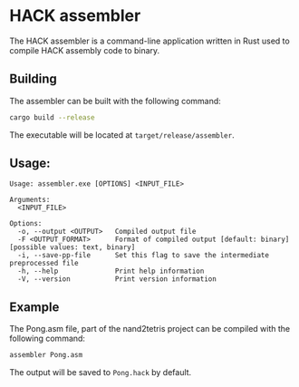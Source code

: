 # HACK assembler

The HACK assembler is a command-line application written in Rust used to compile HACK assembly code to binary.

## Building

The assembler can be built with the following command:

```bash
cargo build --release
```

The executable will be located at `target/release/assembler`.

## Usage:

```
Usage: assembler.exe [OPTIONS] <INPUT_FILE>

Arguments:
  <INPUT_FILE>

Options:
  -o, --output <OUTPUT>   Compiled output file
  -F <OUTPUT_FORMAT>      Format of compiled output [default: binary] [possible values: text, binary]
  -i, --save-pp-file      Set this flag to save the intermediate preprocessed file
  -h, --help              Print help information
  -V, --version           Print version information
```

## Example

The Pong.asm file, part of the nand2tetris project can be compiled with the following command:

```bash
assembler Pong.asm
```

The output will be saved to `Pong.hack` by default.